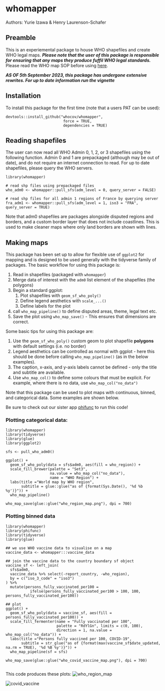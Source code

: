 # whomapper

Authors: Yurie Izawa & Henry Laurenson-Schafer

## Preamble

This is an experiemental package to house WHO shapefiles and create WHO legal maps. ***Please note that the user of this package is responsible for ensuring that any maps they produce fuffil WHO legal standards.*** Please read the WHO map SOP before using [here](http://gamapserver.who.int/gho/gis/training/DMF_GIS2010_2_SOPSforWHOMaps.pdf).

***AS OF 5th September 2023, this package has undergone extensive rewrites. For up to date information run the vignette***

## Installation

To install this package for the first time (note that a users PAT can be used): 

```
devtools::install_github("whocov/whomapper", 
                          force = TRUE, 
                          dependencies = TRUE)
```
## Reading shapefiles

The user can now read all WHO Admin 0, 1, 2, or 3 shapefiles using the following function. Admin 0 and 1 are prepackaged (although may be out of date), and do not require an internet connection to read. For up to date shapefiles, please query the WHO servers.

```
library(whomapper)

# read shp files using prepackaged files
who_adm0 <- whomapper::pull_sfs(adm_level = 0, query_server = FALSE)

# read shp files for all admin 1 regions of France by querying server
fra_adm1 <- whomapper::pull_sfs(adm_level = 1, iso3 = "FRA", query_server = TRUE)

```

Note that adm0 shapefiles are packages alongside disputed regions and borders, and a custom border layer that does not include coastlines. This is used to make cleaner maps where only land borders are shown with lines.

## Making maps

This package has been set up to allow for flexible use of `ggplot2` for mapping and is designed to be used generally with the tidyverse family of packages. The basic workflow for using this package is:

1. Read in shapefiles (packaged with `whomapper`)
2. Merge data of interest with the `adm0` list element of the shapefiles (the polygons)
3. Begin a standard ggplot:
    1. Plot shapefiles with `geom_sf_who_poly()`
    2. Define legend aesthetics with `scale_...()`
    3. Define labels for the plot
4. call `who_map_pipeline()` to define disputed areas, theme, legal text etc.
5. Save the plot using `who_map_save()` - This ensures that dimensions are correct. 


Some basic tips for using this package are:

1. Use the `geom_sf_who_poly()` custom geom to plot shapefile **polygons** with default settings (i.e. no border)
2. Legend aesthetics can be controlled as normal with ggplot - here this should be done before calling `who_map_pipeline()` (as in the below examples).
3. The caption, x-axis, and y-axis labels cannot be defined - only the title and subtitle are available.
4. Use `who_map_col()` to define some colours that must be explicit. For example, where there is no data, use `who_map_col("no_data")`

Note that this package can be used to plot maps with continuous, binned, and categorical data. Some examples are shown below.

Be sure to check out our sister app [phifunc](https://github.com/whocov/phifunc) to run this code!

### Plotting categorical data:

```
library(whomapper)
library(tidyverse)
library(glue)
library(ggplot2)

sfs <- pull_who_adm0()

ggplot() +
  geom_sf_who_poly(data = sfs$adm0, aes(fill = who_region)) +
  scale_fill_brewer(palette = "Set3", 
                    na.value = who_map_col("no_data"),
                    name = "WHO Region") +
  labs(title ="World map by WHO region", 
       subtitle = glue::glue("as of {format(Sys.Date(), '%d %b %y')}")) +
  who_map_pipeline() 

who_map_save(glue::glue("who_region_map.png"), dpi = 700)

```

### Plotting binned data

```
library(whomapper)
library(phifunc)
library(tidyverse)
library(glue)

## we use WHO vaccine data to visualise on a map
vaccine_data <- whomapper:::vaccine_data

## join the vaccine data to the country boundary sf object
vaccine_sf <- left_join(
  sfs$adm0,
  vaccine_data %>% select(-report_country, -who_region),
  by = c("iso_3_code" = "iso3")
) %>%
  mutate(persons_fully_vaccinated_per100 =
           ifelse(persons_fully_vaccinated_per100 > 100, 100, persons_fully_vaccinated_per100))

## plot
ggplot() +
  geom_sf_who_poly(data = vaccine_sf, aes(fill = persons_fully_vaccinated_per100)) +
  scale_fill_fermenter(name = "Fully vaccinated per 100",
                       palette = "RdYlGn", limits = c(0, 100),
                       direction = 1, na.value = who_map_col("no_data")) +
  labs(title ="Persons fully vaccined per 100, COVID-19",
       subtitle = str_glue("as of {format(max(vaccine_sf$date_updated, na.rm = TRUE), '%d %B %y')}")) +
  who_map_pipeline(sf = sfs)

who_map_save(glue::glue("who_covid_vaccine_map.png"), dpi = 700)


```

This code produces these plots:
![who_region_map](https://user-images.githubusercontent.com/38218241/120607542-90298500-c450-11eb-919f-9b255a946bd8.png)


![covid_vaccine](https://github.com/user-attachments/assets/983da949-9f14-46fb-996d-fd9792f7d5aa)

